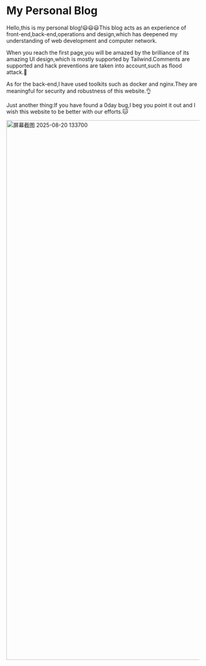 # My Personal Blog

Hello,this is my personal blog!😃😃😃This blog acts as an experience of front-end,back-end,operations and design,which has deepened my understanding of web development and computer network.

When you reach the first page,you will be amazed by the brilliance of its amazing UI design,which is mostly supported by Tailwind.Comments are supported and hack preventions are taken into account,such as flood attack.🤯

As for the back-end,I have used toolkits such as docker and nginx.They are meaningful for security and robustness of this website.👌

Just another thing:If you have found a 0day bug,I beg you point it out and I wish this website to be better with our efforts.🐱

<img width="2557" height="1408" alt="屏幕截图 2025-08-20 133700" src="https://github.com/user-attachments/assets/a47f3f1b-8dde-48bc-a9a6-5406d06bcbd1" />
